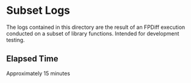 # Subset Logs

The logs contained in this directory are the result of an FPDiff
execution conducted on a subset of library functions. Intended for
development testing.

## Elapsed Time

Approximately 15 minutes
